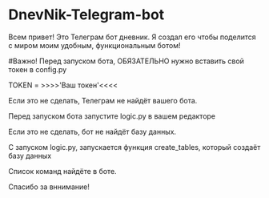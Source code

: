 # DnevNik-Telegram-bot
Всем привет! Это Телеграм бот дневник. Я создал его чтобы поделится с миром моим удобным, функциональным ботом!


#Важно!
Перед запуском бота, ОБЯЗАТЕЛЬНО нужно вставить свой токен в config.py

TOKEN = >>>>'Ваш токен'<<<<

Если это не сделать, Телеграм не найдёт вашего бота.


Перед запуском бота запустите logic.py в вашем редакторе

Если это не сделать, бот не найдёт базу данных.

С запуском logic.py, запускается функция create_tables, который создаёт базу данных



Список команд найдёте в боте.

Спасибо за вннимание!
